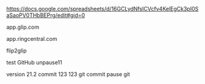 https://docs.google.com/spreadsheets/d/16GCLydNfsICVcfv4KelEgCk3pI0SaSaoPV0THbBEPrg/edit#gid=0


app.glip.com

app.ringcentral.com

flip2glip

test GitHub unpause11

version 21.2
commit 123
123
git commit
pause git

